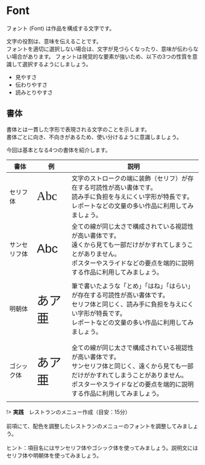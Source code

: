 Font
===

フォント (Font) は作品を構成する文字です。

文字の役割は、意味を伝えることです。<br>
フォントを適切に選択しない場合は、文字が見づらくなったり、意味が伝わらない場合があります。
フォントは視覚的な要素が強いため、以下の3つの性質を意識して選択するようにしましょう。

* 見やすさ
* 伝わりやすさ
* 読みとりやすさ


## 書体

書体とは一貫した字形で表現される文字のことを示します。<br>
書体ごとに向き、不向きがあるため、使い分けるように意識しましょう。

<object type="image/svg+xml" data="svg/font.svg"></object>

今回は基本となる4つの書体を紹介します。

書体 | 例 | 説明
--- | --- | ---
セリフ体     | <p style="font-size: 32px; font-family: serif;">Abc</p> | 文字のストロークの端に装飾（セリフ）が存在する可読性が高い書体です。<br>読み手に負担を与えにくい字形が特長です。<br>レポートなどの文量の多い作品に利用してみましょう。
サンセリフ体 | <p style="font-size: 32px; font-family: sans-serif;">Abc</p> | 全ての線が同じ太さで構成されている視認性が高い書体です。<br>遠くから見ても一部だけがかすれてしまうことがありません。<br>ポスターやスライドなどの要点を端的に説明する作品に利用してみましょう。
明朝体       | <p style="font-size: 32px; font-family: 游明朝, YuMincho;">あア亜</p> | 筆で書いたような「とめ」「はね」「はらい」が存在する可読性が高い書体です。<br>セリフ体と同じく、読み手に負担を与えにくい字形が特長です。<br>レポートなどの文量の多い作品に利用してみましょう。
ゴシック体   | <p style="font-size: 32px; font-family: 游ゴシック, YuGothic;">あア亜</p> | 全ての線が同じ太さで構成されている視認性が高い書体です。<br>サンセリフ体と同じく、遠くから見ても一部だけがかすれてしまうことがありません。<br>ポスターやスライドなどの要点を端的に説明する作品に利用してみましょう。

!> **実践**　レストランのメニュー作成（目安：15分）<br><br>
前項にて、配色を調整したレストランのメニューのフォントを調整してみましょう。<br><br>
ヒント：項目名にはサンセリフ体やゴシック体を使ってみましょう。説明文にはセリフ体や明朝体を使ってみましょう。
